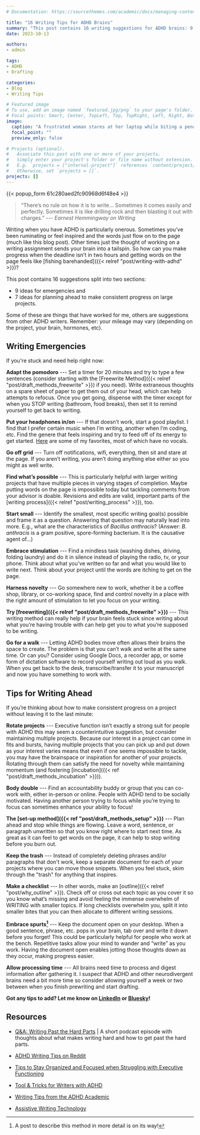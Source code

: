 ```yaml
---
# Documentation: https://sourcethemes.com/academic/docs/managing-content/

title: "16 Writing Tips for ADHD Brains"
summary: "This post contains 16 writing suggestions for ADHD brains: 9 ideas are for emergencies (when you need help now!) and 7 ideas are for planning ahead so you can make consistent progress on large projects."
date: 2023-10-13

authors: 
- admin

tags: 
- ADHD
- Drafting

categories: 
- Blog
- Writing Tips

# Featured image
# To use, add an image named `featured.jpg/png` to your page's folder.
# Focal points: Smart, Center, TopLeft, Top, TopRight, Left, Right, BottomLeft, Bottom, BottomRight.
image:
  caption: "A frustrated woman stares at her laptop while biting a pencil. Image by [Jan Vašek](https://pixabay.com/users/jeshoots-com-264599/) from [Pixabay](https://pixabay.com/)"
  focal_point: ""
  preview_only: false

# Projects (optional).
#   Associate this post with one or more of your projects.
#   Simply enter your project's folder or file name without extension.
#   E.g. `projects = ["internal-project"]` references `content/project/deep-learning/index.md`.
#   Otherwise, set `projects = []`.
projects: []
---
```

{{< popup_form 61c280aed2fc90968d6f48e4 >}}

>“There’s no rule on how it is to write… Sometimes it comes easily and perfectly. Sometimes it is like drilling rock and then blasting it out with charges.” --- _Earnest Hemmingway on Writing_


Writing when you have ADHD is particularly onerous. Sometimes you’ve been ruminating or feel inspired and the words just flow on to the page (much like this blog post). Other times just the thought of working on a writing assignment sends your brain into a tailspin. So how can you make progress when the deadline isn’t in two hours and getting words on the page feels like [fishing barehanded]({{< relref "post/writing-with-adhd" >}})? 

This post contains 16 suggestions split into two sections: 
- 9 ideas for emergencies and 
- 7 ideas for planning ahead to make consistent progress on large projects. 

Some of these are things that have worked for me, others are suggestions from other ADHD writers. Remember: your mileage may vary (depending on the project, your brain, hormones, etc).


## Writing Emergencies

If you're stuck and need help right now:

**Adapt the pomodoro** --- Set a timer for 20 minutes and try to type a few sentences (consider starting with the [Freewrite Method]({{< relref "post/draft_methods_freewrite" >}}) if you need). Write extraneous thoughts on a spare sheet of paper to get them out of your head, which can help attempts to refocus. Once you get going, dispense with the timer except for when you STOP writing (bathroom, food breaks), then set it to remind yourself to get back to writing.

**Put your headphones in/on** --- If that doesn’t work, start a good playlist. I find that I prefer certain music when I’m writing, another when I’m coding, etc. Find the genere that feels inspiring and try to feed off of its energy to get started. [Here](https://music.youtube.com/channel/UCRbwwfdLqg8UR9SZdqRuxOw?si=rN5UD42ov27f_j-U) are some of my favorites, most of which have no vocals.

**Go off grid** --- Turn off notifications, wifi, everything, then sit and stare at the page. If you aren’t writing, you aren’t doing anything else either so you might as well write. 

**Find what’s possible** --- This is particularly helpful with larger writing projects that have multiple pieces in varying stages of completion. Maybe putting words on the page is impossible today but tackling comments from your advisor is doable. Revisions and edits are valid, important parts of the [writing process]({{< relref "post/writing_process" >}}), too.

**Start small** --- Identify the smallest, most specific writing goal(s) possible and frame it as a question. Answering that question may naturally lead into more. E.g., what are the characteristics of _Bacillus anthracis_? (Answer: _B. anthracis_ is a gram positive, spore-forming bacterium. It is the causative agent of…)

**Embrace stimulation** --- Find a mindless task (washing dishes, driving, folding laundry) and do it in silence instead of playing the radio, tv, or your phone. Think about what you’ve written so far and what you would like to write next. Think about your project until the words are itching to get on the page.

**Harness novelty** --- Go somewhere new to work, whether it be a coffee shop, library, or co-working space, find and control novelty in a place with the right amount of stimulation to let you focus on your writing.

**Try [freewriting]({{< relref "post/draft_methods_freewrite" >}})** --- This writing method can really help if your brain feels stuck since writing about what you’re having trouble with can help get you to what you’re supposed to be writing.

**Go for a walk** --- Letting ADHD bodies move often allows their brains the space to create. The problem is that you can’t walk and write at the same time. Or can you? Consider using Google Docs, a recorder app, or some form of dictation software to record yourself writing out loud as you walk. When you get back to the desk, transcribe/transfer it to your manuscript and now you have something to work with.


## Tips for Writing Ahead

If you’re thinking about how to make consistent progress on a project without leaving it to the last minute:

**Rotate projects** --- Executive function isn’t exactly a strong suit for people with ADHD this may seem a counterintuitive suggestion, but consider maintaining multiple projects. Because our interest in a project can come in fits and bursts, having multiple projects that you can pick up and put down as your interest varies means that even if one seems impossible to tackle, you may have the brainspace or inspiration for another of your projects. Rotating through them can satisfy the need for novelty while maintaining momentum (and fostering [incubation]({{< ref "post/draft_methods_incubation" >}})).

**Body double** --- Find an accountability buddy or group that you can co-work with, either in-person or online. People with ADHD tend to be socially motivated. Having another person trying to focus while you’re trying to focus can sometimes enhance your ability to focus!

**The [set-up method]({{< ref "post/draft_methods_setup" >}})** --- Plan ahead and stop while things are flowing. Leave a word, sentence, or paragraph unwritten so that you know right where to start next time. As great as it can feel to get words on the page, it can help to stop writing before you burn out. 

**Keep the trash** --- Instead of completely deleting phrases and/or paragraphs that don't work, keep a separate document for each of your projects where you can move those snippets. When you feel stuck, skim through the "trash" for anything that inspires.

**Make a checklist** --- In other words, make an [outline]({{< relref "post/why_outline" >}}). Check off or cross out each topic as you cover it so you know what’s missing and avoid feeling the immense overwhelm of WRITING with smaller topics. If long checklists overwhelm you, split it into smaller bites that you can then allocate to different writing sessions.

**Embrace spurts[^1]** --- Keep the document open on your desktop. When a good sentence, phrase, etc. pops in your brain, tab over and write it down before you forget! This could be particularly helpful for people who work at the bench. Repetitive tasks allow your mind to wander and “write” as you work. Having the document open enables jotting those thoughts down as they occur, making progress easier.

**Allow processing time** --- All brains need time to process and digest information after gathering it. I suspect that ADHD and other neurodivergent brains need a bit more time so consider allowing yourself a week or two between when you finish prewriting and start drafting.


**Got any tips to add? Let me know on [LinkedIn](https://www.linkedin.com/in/adahagan/) or [Bluesky](https://bsky.app/profile/dradawrites.bsky.social)!**

[^1]: A post to describe this method in more detail is on its way!

## Resources

* [Q&A: Writing Past the Hard Parts](https://www.hackingyouradhd.com/podcast/qampa-writing-past-the-hard-parts) | A short podcast episode with thoughts about what makes writing hard and how to get past the hard parts.

* [ADHD Writing Tips on Reddit](https://www.reddit.com/r/writing/comments/13dm067/pro_writers_with_adhd_what_are_your_tips_to_get/)

* [Tips to Stay Organized and Focused when Struggling with Executive Functioning](https://www.mindbodygreen.com/articles/tips-for-those-who-struggle-with-executive-functioning)

* [Tool & Tricks for Writers with ADHD](https://larawillard.com/2018/03/02/tools-tricks-for-writers-with-adhd/)

* [Writing Tips from the ADHD Academic](https://theadhdacademic.weebly.com/learning--adhd-blog-posts/writing-tips-for-those-who-cant-organize-focus-and-motivate)

* [Assistive Writing Technology](https://www.additudemag.com/assistive-technology-writing-tools-for-students-with-adhd/)

